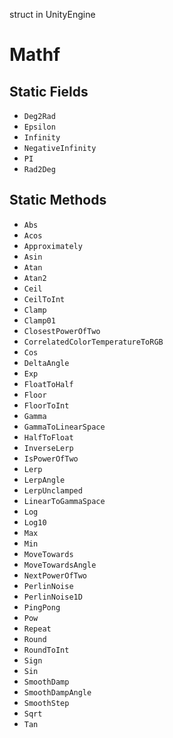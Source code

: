 struct in UnityEngine
# Mathf

## Static Fields
- `Deg2Rad`
- `Epsilon`
- `Infinity`
- `NegativeInfinity`
- `PI`
- `Rad2Deg`
## Static Methods
- `Abs`
- `Acos`
- `Approximately`
- `Asin`
- `Atan`
- `Atan2`
- `Ceil`
- `CeilToInt`
- `Clamp`
- `Clamp01`
- `ClosestPowerOfTwo`
- `CorrelatedColorTemperatureToRGB`
- `Cos`
- `DeltaAngle`
- `Exp`
- `FloatToHalf`
- `Floor`
- `FloorToInt`
- `Gamma`
- `GammaToLinearSpace`
- `HalfToFloat`
- `InverseLerp`
- `IsPowerOfTwo`
- `Lerp`
- `LerpAngle`
- `LerpUnclamped`
- `LinearToGammaSpace`
- `Log`
- `Log10`
- `Max`
- `Min`
- `MoveTowards`
- `MoveTowardsAngle`
- `NextPowerOfTwo`
- `PerlinNoise`
- `PerlinNoise1D`
- `PingPong`
- `Pow`
- `Repeat`
- `Round`
- `RoundToInt`
- `Sign`
- `Sin`
- `SmoothDamp`
- `SmoothDampAngle`
- `SmoothStep`
- `Sqrt`
- `Tan`
